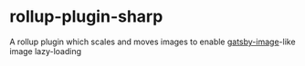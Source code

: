 # rollup-plugin-sharp

A rollup plugin which scales and moves images to enable [gatsby-image](https://www.gatsbyjs.org/packages/gatsby-image/)-like image lazy-loading
